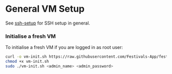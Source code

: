 # General VM Setup

See [ssh-setup](./ssh-setup.md) for SSH setup in general.

### Initialise a fresh VM
To initialise a fresh VM if you are logged in as root user:
```bash
curl -o vm-init.sh https://raw.githubusercontent.com/Festivals-App/festivals-documentation/master/deployment/general-vm-setup/vm-init.sh
chmod +x vm-init.sh
sudo ./vm-init.sh <admin_name> <admin_password>

```
